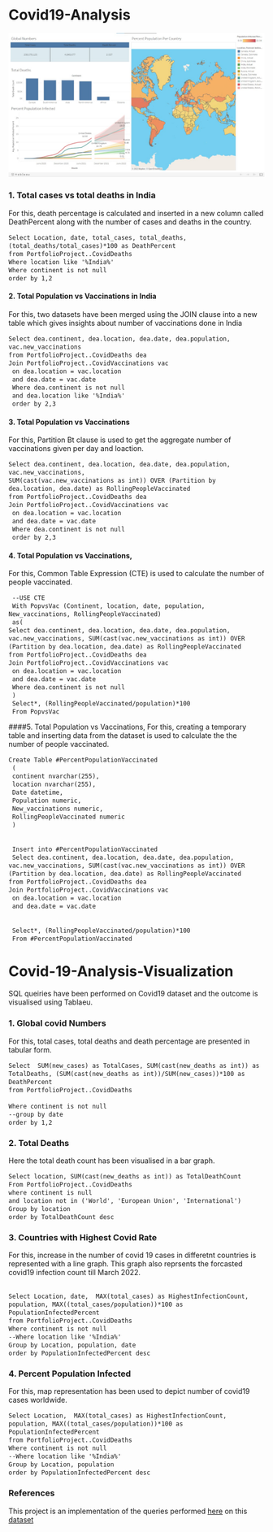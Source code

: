 # Covid19-Analysis



![Tableau Visualization](Covid19_Tableau-Viz.jpeg)


### 1. Total cases  vs total deaths in India
For this, death percentage is calculated and inserted in a new column called DeathPercent along with the number of cases and deaths in the country.
   

```
Select Location, date, total_cases, total_deaths, (total_deaths/total_cases)*100 as DeathPercent
from PortfolioProject..CovidDeaths
Where location like '%India%'
Where continent is not null
order by 1,2
```

#### 2. Total Population vs Vaccinations in India
For this, two datasets have been merged using the JOIN clause into a new table which gives insights about number of vaccinations done in India
```
Select dea.continent, dea.location, dea.date, dea.population, vac.new_vaccinations
from PortfolioProject..CovidDeaths dea
Join PortfolioProject..CovidVaccinations vac
 on dea.location = vac.location
 and dea.date = vac.date
 Where dea.continent is not null
 and dea.location like '%India%'
 order by 2,3
 ```
#### 3. Total Population vs Vaccinations 
For this, Partition Bt clause is used to get the aggregate number of vaccinations given per day and loaction.

```
Select dea.continent, dea.location, dea.date, dea.population, vac.new_vaccinations, 
SUM(cast(vac.new_vaccinations as int)) OVER (Partition by dea.location, dea.date) as RollingPeopleVaccinated
from PortfolioProject..CovidDeaths dea
Join PortfolioProject..CovidVaccinations vac
 on dea.location = vac.location
 and dea.date = vac.date
 Where dea.continent is not null
 order by 2,3

```

#### 4. Total Population vs Vaccinations,
 For this, Common Table Expression (CTE) is used to calculate the number of people vaccinated.
 

```
 --USE CTE
 With PopvsVac (Continent, location, date, population, New_vaccinations, RollingPeopleVaccinated)
 as(
Select dea.continent, dea.location, dea.date, dea.population, vac.new_vaccinations, SUM(cast(vac.new_vaccinations as int)) OVER (Partition by dea.location, dea.date) as RollingPeopleVaccinated
from PortfolioProject..CovidDeaths dea
Join PortfolioProject..CovidVaccinations vac
 on dea.location = vac.location
 and dea.date = vac.date
 Where dea.continent is not null
 )
 Select*, (RollingPeopleVaccinated/population)*100
 From PopvsVac
 ```

####5.  Total Population vs Vaccinations,
For this, creating a temporary table and inserting data from the dataset is used to calculate the  the number of people vaccinated.

```
Create Table #PercentPopulationVaccinated
 (
 continent nvarchar(255),
 location nvarchar(255),
 Date datetime,
 Population numeric,
 New_vaccinations numeric,
 RollingPeopleVaccinated numeric
 )


 Insert into #PercentPopulationVaccinated
 Select dea.continent, dea.location, dea.date, dea.population, vac.new_vaccinations, SUM(cast(vac.new_vaccinations as int)) OVER (Partition by dea.location, dea.date) as RollingPeopleVaccinated
from PortfolioProject..CovidDeaths dea
Join PortfolioProject..CovidVaccinations vac
 on dea.location = vac.location
 and dea.date = vac.date


 Select*, (RollingPeopleVaccinated/population)*100
 From #PercentPopulationVaccinated

```


# Covid-19-Analysis-Visualization

SQL queiries have been  performed on Covid19 dataset and the outcome is  visualised  using Tablaeu. 

### 1. Global covid Numbers
For this, total cases, total deaths and death percentage  are presented in tabular form.
```
Select  SUM(new_cases) as TotalCases, SUM(cast(new_deaths as int)) as TotalDeaths, (SUM(cast(new_deaths as int))/SUM(new_cases))*100 as DeathPercent
from PortfolioProject..CovidDeaths

Where continent is not null
--group by date
order by 1,2
```

### 2. Total Deaths
Here the total death count has been visualised in a bar graph.

```
Select location, SUM(cast(new_deaths as int)) as TotalDeathCount
From PortfolioProject..CovidDeaths 
where continent is null
and location not in ('World', 'European Union', 'International')
Group by location
order by TotalDeathCount desc

```




### 3.  Countries with Highest Covid Rate
For this, increase in the number of covid 19 cases in differetnt countries is represented with a line graph.
This graph also reprsents the forcasted covid19 infection count till March 2022.
```

Select Location, date,  MAX(total_cases) as HighestInfectionCount, population, MAX((total_cases/population))*100 as PopulationInfectedPercent
from PortfolioProject..CovidDeaths
Where continent is not null
--Where location like '%India%'
Group by Location, population, date
order by PopulationInfectedPercent desc
```


### 4. Percent Population Infected
For this, map representation has been used to depict number of covid19 cases worldwide.
```
Select Location,  MAX(total_cases) as HighestInfectionCount, population, MAX((total_cases/population))*100 as PopulationInfectedPercent
from PortfolioProject..CovidDeaths
Where continent is not null
--Where location like '%India%'
Group by Location, population
order by PopulationInfectedPercent desc
```

### References
This project is an implementation of the queries performed [here](https://github.com/AlexTheAnalyst/PortfolioProjects/blob/main/COVID%20Portfolio%20Project%20-%20Data%20Exploration.sql) on this [dataset](https://ourworldindata.org/covid-deaths) 
